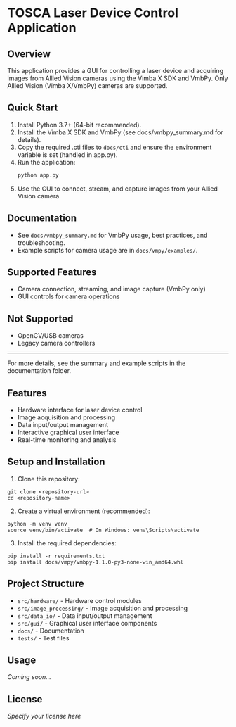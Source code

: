 # TOSCA Laser Device Control Application

## Overview
This application provides a GUI for controlling a laser device and acquiring images from Allied Vision cameras using the Vimba X SDK and VmbPy. Only Allied Vision (Vimba X/VmbPy) cameras are supported.

## Quick Start
1. Install Python 3.7+ (64-bit recommended).
2. Install the Vimba X SDK and VmbPy (see docs/vmbpy_summary.md for details).
3. Copy the required .cti files to `docs/cti` and ensure the environment variable is set (handled in app.py).
4. Run the application:
   ```bash
   python app.py
   ```
5. Use the GUI to connect, stream, and capture images from your Allied Vision camera.

## Documentation
- See `docs/vmbpy_summary.md` for VmbPy usage, best practices, and troubleshooting.
- Example scripts for camera usage are in `docs/vmpy/examples/`.

## Supported Features
- Camera connection, streaming, and image capture (VmbPy only)
- GUI controls for camera operations

## Not Supported
- OpenCV/USB cameras
- Legacy camera controllers

---
For more details, see the summary and example scripts in the documentation folder.

## Features

- Hardware interface for laser device control
- Image acquisition and processing
- Data input/output management
- Interactive graphical user interface
- Real-time monitoring and analysis

## Setup and Installation

1. Clone this repository:
```
git clone <repository-url>
cd <repository-name>
```

2. Create a virtual environment (recommended):
```
python -m venv venv
source venv/bin/activate  # On Windows: venv\Scripts\activate
```

3. Install the required dependencies:
```
pip install -r requirements.txt
pip install docs/vmpy/vmbpy-1.1.0-py3-none-win_amd64.whl
```

## Project Structure

- `src/hardware/` - Hardware control modules
- `src/image_processing/` - Image acquisition and processing
- `src/data_io/` - Data input/output management
- `src/gui/` - Graphical user interface components
- `docs/` - Documentation
- `tests/` - Test files

## Usage

*Coming soon...*

## License

*Specify your license here* 